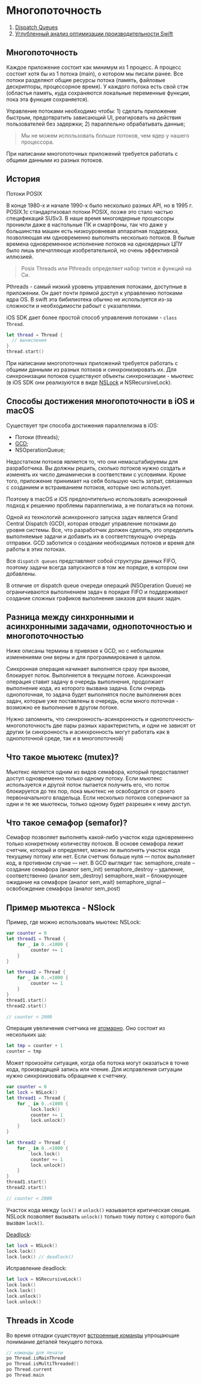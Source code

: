  # Многопоточность
 
1. [Dispatch Queues](https://developer.apple.com/library/archive/documentation/General/Conceptual/ConcurrencyProgrammingGuide/OperationQueues/OperationQueues.html#//apple_ref/doc/uid/TP40008091-CH102-SW28)
2. [Углубленный анализ оптимизации производительности Swift](https://russianblogs.com/article/764556451/)

## Многопоточность

Каждое приложение состоит как минимум из 1 процесс. А процесс состоит хотя бы из 1 потока (main), о котором мы писали ранее. Все потоки разделяют общие ресурсы потока (память, файловые дескрипторы, процессорное время). У каждого потока есть свой стэк (областья память, куда сохраняются локальные переменные функции, пока эта функция сохраняется). 

Управление потоками необходимо чтобы: 1) сделать приложение быстрым, предотвратить зависающий UI, реагировать на действия пользователей без задержки; 2) параллельно обрабатывать данные; 

> Мы не можем использовать больше потоков, чем ядер у нашего процессора. 

При написании многопоточных приложений требуется работать с общими данными из разных потоков. 

## История

Потоки POSIX

В конце 1980-х и начале 1990-х было несколько разных API, но в 1995 г. POSIX.1c стандартизовал потоки POSIX, позже это стало частью спецификаций SUSv3. В наше время многоядерные процессоры проникли даже в настольные ПК и смартфоны, так что даже у большинства машин есть низкоуровневая аппаратная поддержка, позволяющая им одновременно выполнять несколько потоков. В былые времена одновременное исполнение потоков на одноядерных ЦПУ было лишь впечатляюще изобретательной, но очень эффективной иллюзией.

> Posix Threads или Pthreads определяет набор типов и функций на Си.

Pthreads - самый низкий уровень управления потоками, доступные в приложении. Он дает почти прямой доступ к управлению потоками ядра OS. В swift эта бибилиотека обычно не используется из-за сложности и необходимости рабоыт с указателями. 

iOS SDK дает более простой способ управления потоками - `class Thread`. 

```swift
let thread = Thread {
  // вычисления
}
thread.start()
```

При написании многопоточных приложений требуется работать с общими данными из разных потоков и синхронизировать их. Для синхронизации потоков существуют объекты синхронизации - мьютекс (в iOS SDK они реализуются в виде [NSLock](https://github.com/eldaroid/iOSWiki/blob/master/Многопоточность%20и%20Память/Concurrency.md#:~:text=Мьютекс%20-%20NSlock) и NSRecursiveLock).

## Способы достижения многопоточности в iOS и macOS

Существует три способа достижения параллелизма в iOS:

* Потоки (threads);
* [GCD](./GCD.md);
* NSOperationQueue;

Недостатком потоков является то, что они немасштабируемы для разработчика. Вы должны решить, сколько потоков нужно создать и изменять их число динамически в соответствии с условиями. Кроме того, приложение принимает на себя большую часть затрат, связанных с созданием и встраиванием потоков, которые оно использует.

Поэтому в macOS и iOS предпочтительно использовать асинхронный подход к решению проблемы параллелизма, а не полагаться на потоки.

Одной из технологий асинхронного запуска задач является Grand Central Dispatch (GCD), которая отводит управление потоками до уровня системы. Все, что разработчик должен сделать, это определить выполняемые задачи и добавить их в соответствующую очередь отправки. GCD заботится о создании необходимых потоков и время для работы в этих потоках.

Все `dispatch queues` представляют собой структуры данных FIFO, поэтому задачи всегда запускаются в том же порядке, в котором они добавлены.

В отличие от dispatch queue очереди операций (NSOperation Queue) не ограничиваются выполнением задач в порядке FIFO и поддерживают создание сложных графиков выполнения заказов для ваших задач.

## Разница между синхронными и асинхронными задачами, однопоточностью и многопоточностью

Ниже описаны термины в привязке к GCD, но с небольшими изменениями они верны и для программирования в целом.

Синхронная операция начинает выполнятся сразу при вызове, блокирует поток. Выполняется в текущем потоке. Асинхронная операция ставит задачу в очередь выполнения, продолжает выполнение кода, из которого вызвана задача. Если очередь однопоточная, то задача будет выполнятся после выполнения всех задач, которые уже поставлены в очередь, если много поточная - возможно ее выполнение в другом потоке.

Нужно запомнить, что синхронность-асинхронность и однопоточность-многопоточность две пары разных характеристить, и одни не зависят от других (и синхронность и асинхронность могут работать как в однопоточной среде, так и в многопоточной)


## Что такое мьютекс (mutex)?

Мьютекс является одним из видов семафора, который предоставляет доступ одновременно только одному потоку. Если мьютекс используется и другой поток пытается получить его, что поток блокируется до тех пор, пока мьютекс не освободится от своего первоначального владельца. Если несколько потоков соперничают за одни и те же мьютексы, только одному будет разрешен к нему доступ.

## Что такое семафор (semafor)?

Семафор позволяет выполнять какой-либо участок кода одновременно только конкретному количеству потоков. В основе семафора лежит счетчик, который и определяет, можно ли выполнять участок кода текущему потоку или нет. Если счетчик больше нуля — поток выполняет код, в противном случае — нет. В GCD выглядит так: semaphore_create – создание семафора (аналог sem_init)
semaphore_destroy – удаление, соответственно (аналог sem_destroy)
semaphore_wait – блокирующее ожидание на семафоре (аналог sem_wait)
semaphore_signal – освобождение семафора (аналог sem_post)

## Пример мьютекса - NSlock

Пример, где можно использовать мьютекс NSLock:

```swift
var counter = 0 
let thread1 = Thread {
    for _ in 0..<1000 {
         counter += 1
    }
}

let thread2 = Thread {
    for _ in 0..<1000 {
         counter += 1
    }
}
thread1.start()
thread2.start()

// counter < 2000
```

Операция увеличения счетчика не [атомарно](https://github.com/eldaroid/iOSWiki/blob/master/Swift/Glossary.md#:~:text=Атомарность). Оно состоит из нескольких ша: 

```swift
let tmp = counter + 1
counter = tmp
```

Может произойти ситуация, когда оба потока могут оказаться в точке кода, производящей запись или чтение. Для исправления ситуации нужно синхронизовать обращение к счетчику. 


```swift
var counter = 0
let lock = NSLock()
let thread1 = Thread {
    for _ in 0..<1000 {
         lock.lock()
         counter += 1
         lock.unlock()
    }
}

let thread2 = Thread {
    for _ in 0..<1000 {
         lock.lock()
         counter += 1
         lock.unlock()
    }
}
thread1.start()
thread2.start()

// counter < 2000
```

Участок кода между `lock()` и `unlock()` называется критическая секция. NSLock позволяет вызывать `unlock()` только тому потоку с которого был вызван `lock()`.

[Deadlock](https://github.com/eldaroid/iOSWiki/blob/master/Многопоточность%20и%20Память/ProblemsOfConcurrency.md#:~:text=deadlock):

```swift
let lock = NSLock()
lock.lock()
lock.lock() // deadlock()
```

Исправление deadlock:

```swift
let lock = NSRecursiveLock()
lock.lock()
lock.lock()
lock.unlock()
lock.unlock()
```

## Threads in Xcode

Во время отладки существуют [встроенные команды](https://codeswift.ru/wp-content/uploads/2022/02/12.png) упрощающие понимание деталей текущего потока. 

```swift
// команды для печати
po Thread.isMainThread
po Thread.isMultiThreaded()
po Thread.current
po Thread.main
```
